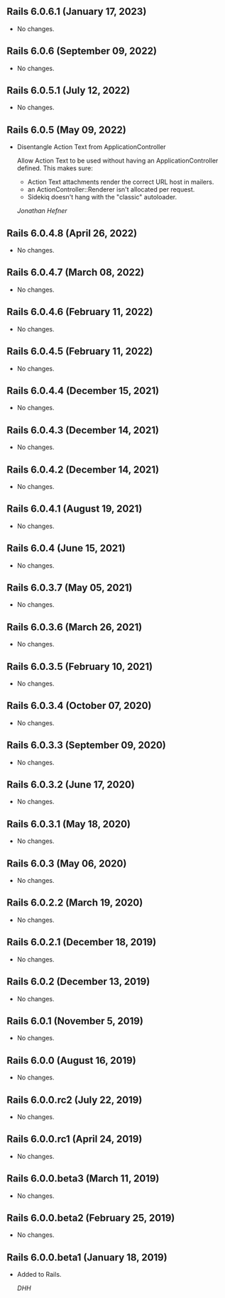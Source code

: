 ## Rails 6.0.6.1 (January 17, 2023) ##

*   No changes.


## Rails 6.0.6 (September 09, 2022) ##

*   No changes.


## Rails 6.0.5.1 (July 12, 2022) ##

*   No changes.


## Rails 6.0.5 (May 09, 2022) ##

*   Disentangle Action Text from ApplicationController

    Allow Action Text to be used without having an ApplicationController
    defined.
    This makes sure:
    * Action Text attachments render the correct URL host in mailers.
    * an ActionController::Renderer isn't allocated per request.
    * Sidekiq doesn't hang with the "classic" autoloader.

    *Jonathan Hefner*

## Rails 6.0.4.8 (April 26, 2022) ##

*   No changes.


## Rails 6.0.4.7 (March 08, 2022) ##

*   No changes.


## Rails 6.0.4.6 (February 11, 2022) ##

*   No changes.


## Rails 6.0.4.5 (February 11, 2022) ##

*   No changes.


## Rails 6.0.4.4 (December 15, 2021) ##

*   No changes.


## Rails 6.0.4.3 (December 14, 2021) ##

*   No changes.


## Rails 6.0.4.2 (December 14, 2021) ##

*   No changes.


## Rails 6.0.4.1 (August 19, 2021) ##

*   No changes.


## Rails 6.0.4 (June 15, 2021) ##

*   No changes.


## Rails 6.0.3.7 (May 05, 2021) ##

*   No changes.


## Rails 6.0.3.6 (March 26, 2021) ##

*   No changes.


## Rails 6.0.3.5 (February 10, 2021) ##

*   No changes.


## Rails 6.0.3.4 (October 07, 2020) ##

*   No changes.


## Rails 6.0.3.3 (September 09, 2020) ##

*   No changes.


## Rails 6.0.3.2 (June 17, 2020) ##

*   No changes.


## Rails 6.0.3.1 (May 18, 2020) ##

*   No changes.


## Rails 6.0.3 (May 06, 2020) ##

*   No changes.


## Rails 6.0.2.2 (March 19, 2020) ##

*   No changes.


## Rails 6.0.2.1 (December 18, 2019) ##

*   No changes.


## Rails 6.0.2 (December 13, 2019) ##

*   No changes.


## Rails 6.0.1 (November 5, 2019) ##

*   No changes.


## Rails 6.0.0 (August 16, 2019) ##

*   No changes.


## Rails 6.0.0.rc2 (July 22, 2019) ##

*   No changes.


## Rails 6.0.0.rc1 (April 24, 2019) ##

*   No changes.


## Rails 6.0.0.beta3 (March 11, 2019) ##

*   No changes.


## Rails 6.0.0.beta2 (February 25, 2019) ##

*   No changes.


## Rails 6.0.0.beta1 (January 18, 2019) ##

*   Added to Rails.

    *DHH*
